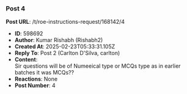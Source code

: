 ### Post 4
**Post URL**: /t/roe-instructions-request/168142/4
- **ID**: 598692
- **Author**: Kumar Rishabh  (Rishabh2)
- **Created At**: 2025-02-23T05:33:31.105Z
- **Reply To**: Post 2 (Carlton D'Silva, carlton)
- **Content**:  
  Sir questions will be of Numeeical type or MCQs type as in earlier batches it was MCQs??
- **Reactions**: None
- **Post Number**: 4

